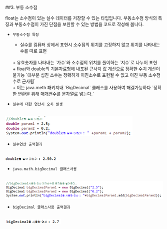 ##3. 부동 소수점

float는 소수점이 있는 실수 데이터를 저장할 수 있는 타입입니다.
부동소수점 방식의 특징과 부동소수점이 가진 단점을 보완할 수 있는 방법을 코드로 작성해 봅니다.


  + `부동소수점 특징`
    + 실수를 컴퓨터 상에서 표현시 소수점의 위치를 고정하지 않고 위치를 나타내는 수를 따로 표현
    <br>
    + 유효숫자를 나타내는 `가수`와 소수점의 위치를 풀이하는 `지수`로 나누어 표현
    <br>
    + float와 double의 기본자료형에 내포된 근사치 값 계산으로 정확한 수치 계산이 불가능
     `대부분 십진 소수는 정확하게 이진소수로 표현될 수 없고 이진 부동 소수점 수로 근사됨`
    <br>
    + 이는 java.meth 패키지내 `BigDecimal` 클래스를 사용하여 해결가능하다
      `정확한 변환을 위해 매개변수를 문자열로 넣는다.`
    <br>

  + `실수에 대한 연산시 오차 발생`
  <br>
    <img src="../pictures/3/FloatingPoint.PNG">
  <br>
  
  + `실수연산 출력결과`
  <br>
    <img src="../pictures/3/FloatingPointR1.PNG">
  <br>

  + `java.math.bigDecimal 클래스사용`
  <br>
    <img src="../pictures/3/FloatingPoint1.PNG">
  <br>

  + `bigDecimal 클래스사용 출력결과`
  <br>  
    <img src="../pictures/3/FloatingPointR2.PNG">
  <br>

